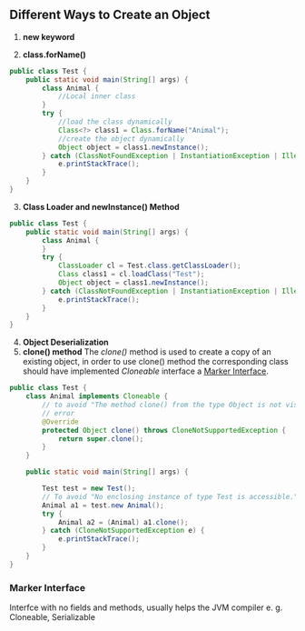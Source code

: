 ## Different Ways to Create an Object

1. **new keyword**

2. **class.forName()**
```java
public class Test {
    public static void main(String[] args) {
        class Animal {
            //Local inner class
        }
        try {
            //load the class dynamically
            Class<?> class1 = Class.forName("Animal");
            //create the object dynamically
            Object object = class1.newInstance();
        } catch (ClassNotFoundException | InstantiationException | IllegalAccessException e) {
            e.printStackTrace();
        }
    }
}
```
3. **Class Loader and newInstance() Method**
```java
public class Test {
    public static void main(String[] args) {
        class Animal {
        }
        try {
            ClassLoader cl = Test.class.getClassLoader();
            Class class1 = cl.loadClass("Test");
            Object object = class1.newInstance();
        } catch (ClassNotFoundException | InstantiationException | IllegalAccessException e) {
            e.printStackTrace();
        }
    }
}
```
4. **Object Deserialization**
5. **clone() method**
The *clone()* method is used to create a copy of an existing object, in order to use clone() method the corresponding class should have implemented _Cloneable_ interface a [Marker Interface](#marker_interface).
```java
public class Test {
    class Animal implements Cloneable {
        // to avoid "The method clone() from the type Object is not visible"
        // error
        @Override
        protected Object clone() throws CloneNotSupportedException {
            return super.clone();
        }
    }

    public static void main(String[] args) {

        Test test = new Test();
        // To avoid "No enclosing instance of type Test is accessible." error
        Animal a1 = test.new Animal();
        try {
            Animal a2 = (Animal) a1.clone();
        } catch (CloneNotSupportedException e) {
            e.printStackTrace();
        }
    }
}
```


### Marker Interface
Interfce with no fields and methods, usually helps the JVM compiler
e. g. Cloneable, Serializable

